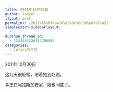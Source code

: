 ```yaml
---
title: 2011年10月30日
author: lofyer
layout: post
permalink: /2011%e5%b9%b410%e6%9c%8830%e6%97%a5/
simplecatch-sidebarlayout:
  - 
duoshuo_thread_id:
  - 1234836220387786809
categories:
  - Lofyer的日记
---
```

2011年10月30日

这几天很轻松，陪着她到处跑。

考虑在阿拉斯加安家，她也同意了。